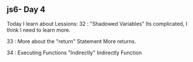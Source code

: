 ## js6- Day 4

Today I learn about
Lessions:
32 : "Shadowed Variables"
Its complicated, I think I need to learn more.

33 : More about the "return" Statement
More returns.

34 : Executing Functions "Indirectly"
Indirectly Function 